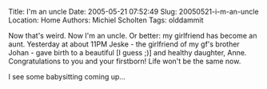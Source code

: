 Title: I'm an uncle
Date: 2005-05-21 07:52:49
Slug: 20050521-i-m-an-uncle
Location: Home
Authors: Michiel Scholten
Tags: olddammit

<p>Now that's weird. Now I'm an uncle. Or better: my girlfriend has become an aunt. Yesterday at about 11PM Jeske - the girlfriend of my gf's brother Johan - gave birth to a beautiful [I guess ;)] and healthy daughter, Anne. Congratulations to you and your firstborn! Life won't be the same now.</p>
<p>I see some babysitting coming up...</p>